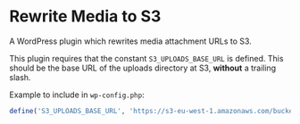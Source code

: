 # Rewrite Media to S3

A WordPress plugin which rewrites media attachment URLs to S3.

This plugin requires that the constant `S3_UPLOADS_BASE_URL` is defined. This should be the base URL of the uploads
directory at S3, **without** a trailing slash.

Example to include in `wp-config.php`:

```php
define('S3_UPLOADS_BASE_URL', 'https://s3-eu-west-1.amazonaws.com/bucketname/uploads');
```
